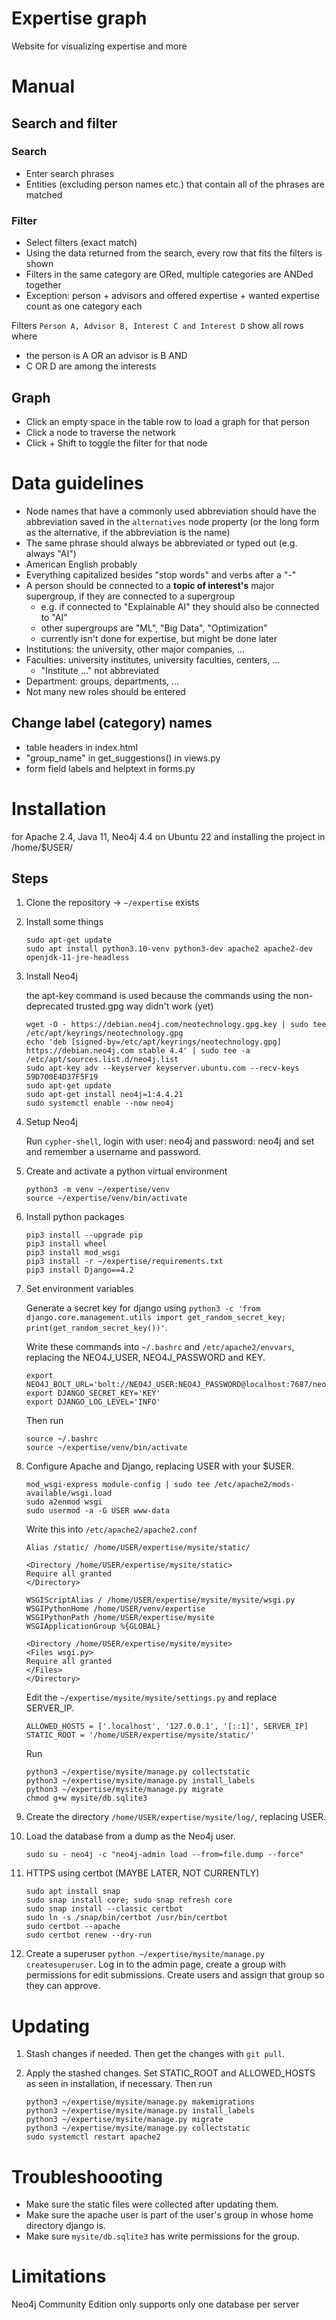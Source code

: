 # Expertise graph

Website for visualizing expertise and more

# Manual

## Search and filter

### Search

* Enter search phrases
* Entities (excluding person names etc.) that contain all of the phrases are matched

### Filter

* Select filters (exact match)
* Using the data returned from the search, every row that fits the filters is shown
* Filters in the same category are ORed, multiple categories are ANDed together
* Exception: person + advisors and offered expertise + wanted expertise count as
    one category each

Filters `Person A, Advisor B, Interest C and Interest D` show all rows where
* the person is A OR an advisor is B AND
* C OR D are among the interests

## Graph

* Click an empty space in the table row to load a graph for that person
* Click a node to traverse the network
* Click + Shift to toggle the filter for that node

# Data guidelines

* Node names that have a commonly used abbreviation should have the abbreviation saved in
    the `alternatives` node property (or the long form as the alternative, if the
    abbreviation is the name)
* The same phrase should always be abbreviated or typed out (e.g. always "AI")
* American English probably
* Everything capitalized besides "stop words" and verbs after a "-"
* A person should be connected to a **topic of interest's** major supergroup, if they are
    connected to a supergroup
  * e.g. if connected to "Explainable AI" they should also be connected to "AI"
  * other supergroups are "ML", "Big Data", "Optimization"
  * currently isn't done for expertise, but might be done later
* Institutions: the university, other major companies, ...
* Faculties: university institutes, university faculties, centers, ...
  * "Institute ..." not abbreviated
* Department: groups, departments, ...
* Not many new roles should be entered

## Change label (category) names

* table headers in index.html
* "group_name" in get_suggestions() in views.py
* form field labels and helptext in forms.py

# Installation

for Apache 2.4, Java 11, Neo4j 4.4 on Ubuntu 22 and installing the project in /home/$USER/

## Steps

1. Clone the repository -> `~/expertise` exists
2. Install some things
    ```
    sudo apt-get update
    sudo apt install python3.10-venv python3-dev apache2 apache2-dev openjdk-11-jre-headless
    ```

3. Install Neo4j

    the apt-key command is used because the commands using the non-deprecated trusted.gpg way didn't work (yet)
    ```
    wget -O - https://debian.neo4j.com/neotechnology.gpg.key | sudo tee /etc/apt/keyrings/neotechnology.gpg
    echo 'deb [signed-by=/etc/apt/keyrings/neotechnology.gpg] https://debian.neo4j.com stable 4.4' | sudo tee -a /etc/apt/sources.list.d/neo4j.list
    sudo apt-key adv --keyserver keyserver.ubuntu.com --recv-keys 59D700E4D37F5F19
    sudo apt-get update
    sudo apt-get install neo4j=1:4.4.21
    sudo systemctl enable --now neo4j
    ```

4. Setup Neo4j

    Run `cypher-shell`, login with user: neo4j and password: neo4j and set and
    remember a username and password.

5. Create and activate a python virtual environment

    ```
    python3 -m venv ~/expertise/venv
    source ~/expertise/venv/bin/activate
    ```

6. Install python packages

    ```
    pip3 install --upgrade pip
    pip3 install wheel
    pip3 install mod_wsgi
    pip3 install -r ~/expertise/requirements.txt
    pip3 install Django==4.2
    ```

7. Set environment variables

    Generate a secret key for django using `python3 -c 'from django.core.management.utils import get_random_secret_key; print(get_random_secret_key())'`.

    Write these commands into `~/.bashrc` and `/etc/apache2/envvars`, replacing the NEO4J_USER, NEO4J_PASSWORD and KEY.
    ```
    export NEO4J_BOLT_URL='bolt://NEO4J_USER:NEO4J_PASSWORD@localhost:7687/neo4j'
    export DJANGO_SECRET_KEY='KEY'
    export DJANGO_LOG_LEVEL='INFO'
    ```

    Then run
    ```
    source ~/.bashrc
    source ~/expertise/venv/bin/activate
    ```

8. Configure Apache and Django, replacing USER with your $USER.

    ```
    mod_wsgi-express module-config | sudo tee /etc/apache2/mods-available/wsgi.load
    sudo a2enmod wsgi
    sudo usermod -a -G USER www-data
    ```

    Write this into `/etc/apache2/apache2.conf`
    ```
    Alias /static/ /home/USER/expertise/mysite/static/

    <Directory /home/USER/expertise/mysite/static>
    Require all granted
    </Directory>

    WSGIScriptAlias / /home/USER/expertise/mysite/mysite/wsgi.py
    WSGIPythonHome /home/USER/venv/expertise
    WSGIPythonPath /home/USER/expertise/mysite
    WSGIApplicationGroup %{GLOBAL}

    <Directory /home/USER/expertise/mysite/mysite>
    <Files wsgi.py>
    Require all granted
    </Files>
    </Directory>
    ```

    Edit the `~/expertise/mysite/mysite/settings.py` and replace SERVER_IP.
    ```
    ALLOWED_HOSTS = ['.localhost', '127.0.0.1', '[::1]', SERVER_IP]
    STATIC_ROOT = '/home/USER/expertise/mysite/static/'
    ```

    Run
    ```
    python3 ~/expertise/mysite/manage.py collectstatic
    python3 ~/expertise/mysite/manage.py install_labels
    python3 ~/expertise/mysite/manage.py migrate
    chmod g+w mysite/db.sqlite3
    ```

9. Create the directory `/home/USER/expertise/mysite/log/`, replacing USER.

10. Load the database from a dump as the Neo4j user.

    ```
    sudo su - neo4j -c "neo4j-admin load --from=file.dump --force"
    ```

11. HTTPS using certbot (MAYBE LATER, NOT CURRENTLY)

    ```
    sudo apt install snap
    sudo snap install core; sudo snap refresh core
    sudo snap install --classic certbot
    sudo ln -s /snap/bin/certbot /usr/bin/certbot
    sudo certbot --apache
    sudo certbot renew --dry-run
    ```

12. Create a superuser `python ~/expertise/mysite/manage.py createsuperuser`. Log in
    to the admin page, create a group with permissions for edit submissions.
    Create users and assign that group so they can approve.

# Updating

1. Stash changes if needed. Then get the changes with `git pull`.

2. Apply the stashed changes. Set STATIC_ROOT and ALLOWED_HOSTS as seen in installation,
    if necessary. Then run
    ```
    python3 ~/expertise/mysite/manage.py makemigrations
    python3 ~/expertise/mysite/manage.py install_labels
    python3 ~/expertise/mysite/manage.py migrate
    python3 ~/expertise/mysite/manage.py collectstatic
    sudo systemctl restart apache2
    ```

# Troubleshoooting

* Make sure the static files were collected after updating them.
* Make sure the apache user is part of the user's group in whose home directory django is.
* Make sure `mysite/db.sqlite3` has write permissions for the group.


# Limitations

Neo4j Community Edition only supports only one database per server
